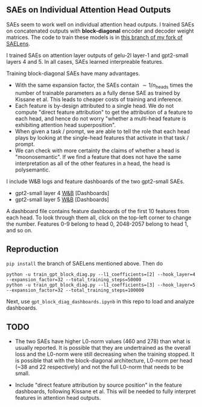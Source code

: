 ## SAEs on Individual Attention Head Outputs

SAEs seem to work well on individual attention head outputs. I trained SAEs on concatenated outputs with **block-diagonal** encoder and decoder weight matrices. The code to train these models is in [this branch of my fork of SAELens](https://github.com/shehper/SAELens/tree/block_diag_sae). 

I trained SAEs on attention layer outputs of gelu-2l layer-1 and gpt2-small layers 4 and 5. In all cases, SAEs learned interpreable features. 

Training block-diagonal SAEs have many advantages. 
- With the same expansion factor, the SAEs contain $\sim 1/{n_{\text{heads}}}$ times the number of trainable parameters as a fully dense SAE as trained by Kissane et al. This leads to cheaper costs of training and inference.
- Each feature is by-design attributed to a single head. We do not compute "direct feature attribution" to get the attribution of a feature to each head, and hence do not worry "whether a multi-head feature is exhibiting attention head superposition".
- When given a task / prompt, we are able to tell the role that each head plays by looking at the single-head features that activate in that task / prompt. 
- We can check with more certainty the claims of whether a head is "moonosemantic". If we find a feature that does not have the same interpretation as all of the other features in a head, the head is polysemantic. 

I include W&B logs and feature dashboards of the two gpt2-small SAEs.
- gpt2-small layer 4 [W&B](https://wandb.ai/shehper/gpt2-small-attn-4-sae/runs/pumu7rz3?nw=nwusershehper) [Dashboards]
- gpt2-small layer 5 [W&B](https://wandb.ai/shehper/gpt2-small-attn-5-sae/runs/s4om7ilc?nw=nwusershehper) [Dashboards]

A dashboard file contains feature dashboards of the first 10 features from each head. To look through them all, click on the top-left corner to change the number. Features 0-9 belong to head 0, 2048-2057 belong to head 1, and so on. 


## Reproduction

`pip install` the branch of SAELens mentioned above. Then do

```
python -u train_gpt_block_diag.py --l1_coefficients=[2] --hook_layer=4 --expansion_factor=32 --total_training_steps=50000
python -u train_gpt_block_diag.py --l1_coefficients=[3] --hook_layer=5 --expansion_factor=32 --total_training_steps=100000
```

Next, use `gpt_block_diag_dashboards.ipynb` in this repo to load and analyze dashboards. 

## TODO

- The two SAEs have higher L0-norm values (460 and 278) than what is usually reported. It is possible that they are undertrained as the overall loss and the L0-norm were still decreasing when the training stopped. It is possible that with the block-diagonal architecture, L0-norm per head (~38 and 22 respectively) and not the full L0-norm that needs to be small.

- Include "direct feature attribution by source position" in the feature dashboards, following Kissane et al. This will be needed to fully interpret features in attention head outputs. 